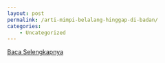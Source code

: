 ```yaml
---
layout: post
permalink: /arti-mimpi-belalang-hinggap-di-badan/
categories:
    - Uncategorized
---
```


[Baca Selengkapnya](/07)